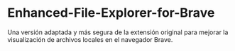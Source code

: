 # Enhanced-File-Explorer-for-Brave
Una versión adaptada y más segura de la extensión original para mejorar la visualización de archivos locales en el navegador Brave.
